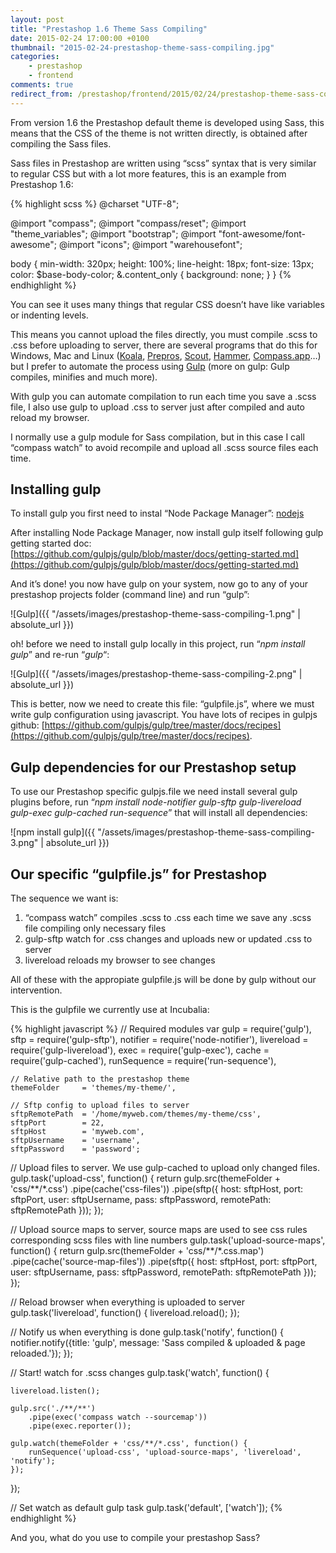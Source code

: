 ```yaml
---
layout: post
title: "Prestashop 1.6 Theme Sass Compiling"
date: 2015-02-24 17:00:00 +0100
thumbnail: "2015-02-24-prestashop-theme-sass-compiling.jpg"
categories:
    - prestashop
    - frontend
comments: true
redirect_from: /prestashop/frontend/2015/02/24/prestashop-theme-sass-compiling.html
---
```

From version 1.6 the Prestashop default theme is developed using Sass, this means that the CSS of the theme is not written directly, is obtained after compiling the Sass files.

Sass files in Prestashop are written using “scss” syntax that is very similar to regular CSS but with a lot more features, this is an example from Prestashop 1.6:

{% highlight scss %}
@charset "UTF-8";

@import "compass";
@import "compass/reset";
@import "theme_variables";
@import "bootstrap";
@import "font-awesome/font-awesome";
@import "icons";
@import "warehousefont";

body {
    min-width: 320px;
    height: 100%;
    line-height: 18px;
    font-size: 13px;
    color: $base-body-color;
    &.content_only {
        background: none;
    }
}
{% endhighlight %}

You can see it uses many things that regular CSS doesn’t have like variables or indenting levels.

This means you cannot upload the files directly, you must compile .scss to .css before uploading to server, there are several programs that do this for Windows, Mac and Linux ([Koala](http://koala-app.com/), [Prepros](https://prepros.io/), [Scout](http://mhs.github.io/scout-app/), [Hammer](http://hammerformac.com/), [Compass.app](http://compass.kkbox.com/)…) but I prefer to automate the process using [Gulp](http://gulpjs.com/) (more on gulp: Gulp compiles, minifies and much more).

With gulp you can automate compilation to run each time you save a .scss file, I also use gulp to upload .css to server just after compiled and auto reload my browser.

I normally use a gulp module for Sass compilation, but in this case I call “compass watch” to avoid recompile and upload all .scss source files each time.

Installing gulp
---------------

To install gulp you first need to instal “Node Package Manager”: [nodejs](http://nodejs.org/)

After installing Node Package Manager, now install gulp itself following gulp getting started doc: [https://github.com/gulpjs/gulp/blob/master/docs/getting-started.md](https://github.com/gulpjs/gulp/blob/master/docs/getting-started.md)

And it’s done! you now have gulp on your system, now go to any of your prestashop projects folder (command line) and run “gulp”:

![Gulp]({{ "/assets/images/prestashop-theme-sass-compiling-1.png" | absolute_url }})

oh! before we need to install gulp locally in this project, run “_npm install gulp_” and re-run “_gulp_“:

![Gulp]({{ "/assets/images/prestashop-theme-sass-compiling-2.png" | absolute_url }})

This is better, now we need to create this file: “gulpfile.js”, where we must write gulp configuration using javascript. You have lots of recipes in gulpjs github: [https://github.com/gulpjs/gulp/tree/master/docs/recipes](https://github.com/gulpjs/gulp/tree/master/docs/recipes).

Gulp dependencies for our Prestashop setup
------------------------------------------

To use our Prestashop specific gulpjs.file we need install several gulp plugins before, run “_npm install node-notifier gulp-sftp gulp-livereload gulp-exec gulp-cached run-sequence_” that will install all dependencies:

![npm install gulp]({{ "/assets/images/prestashop-theme-sass-compiling-3.png" | absolute_url }})

Our specific “gulpfile.js” for Prestashop
-----------------------------------------

The sequence we want is:

1. “compass watch” compiles .scss to .css each time we save any .scss file compiling only necessary files
2. gulp-sftp watch for .css changes and uploads new or updated .css to server
3. livereload reloads my browser to see changes

All of these with the appropiate gulpfile.js will be done by gulp without our intervention.

This is the gulpfile we currently use at Incubalia:

{% highlight javascript %}
// Required modules
var gulp            = require('gulp'),
    sftp            = require('gulp-sftp'),
    notifier        = require('node-notifier'),
    livereload      = require('gulp-livereload'),
    exec            = require('gulp-exec'),
    cache           = require('gulp-cached'),
    runSequence     = require('run-sequence'),

    // Relative path to the prestashop theme
    themeFolder     = 'themes/my-theme/',

    // Sftp config to upload files to server
    sftpRemotePath  = '/home/myweb.com/themes/my-theme/css',
    sftpPort        = 22,
    sftpHost        = 'myweb.com',
    sftpUsername    = 'username',
    sftpPassword    = 'password';


// Upload files to server. We use gulp-cached to upload only changed files.
gulp.task('upload-css', function() {
    return gulp.src(themeFolder + 'css/**/*.css')
        .pipe(cache('css-files'))
        .pipe(sftp({
            host: sftpHost,
            port: sftpPort,
            user: sftpUsername,
            pass: sftpPassword,
            remotePath: sftpRemotePath
        }));
});

// Upload source maps to server, source maps are used to see css rules corresponding scss files with line numbers
gulp.task('upload-source-maps', function() {
    return gulp.src(themeFolder + 'css/**/*.css.map')
        .pipe(cache('source-map-files'))
        .pipe(sftp({
            host: sftpHost,
            port: sftpPort,
            user: sftpUsername,
            pass: sftpPassword,
            remotePath: sftpRemotePath
        }));
});

// Reload browser when everything is uploaded to server
gulp.task('livereload', function() {
    livereload.reload();
});

// Notify us when everything is done
gulp.task('notify', function() {
    notifier.notify({title: 'gulp', message: 'Sass compiled & uploaded & page reloaded.'});
});

// Start! watch for .scss changes
gulp.task('watch', function() {

    livereload.listen();

    gulp.src('./**/**')
        .pipe(exec('compass watch --sourcemap'))
        .pipe(exec.reporter());

    gulp.watch(themeFolder + 'css/**/*.css', function() {
        runSequence('upload-css', 'upload-source-maps', 'livereload', 'notify');
    });
});

// Set watch as default gulp task
gulp.task('default', ['watch']);
{% endhighlight %}

And you, what do you use to compile your prestashop Sass?
